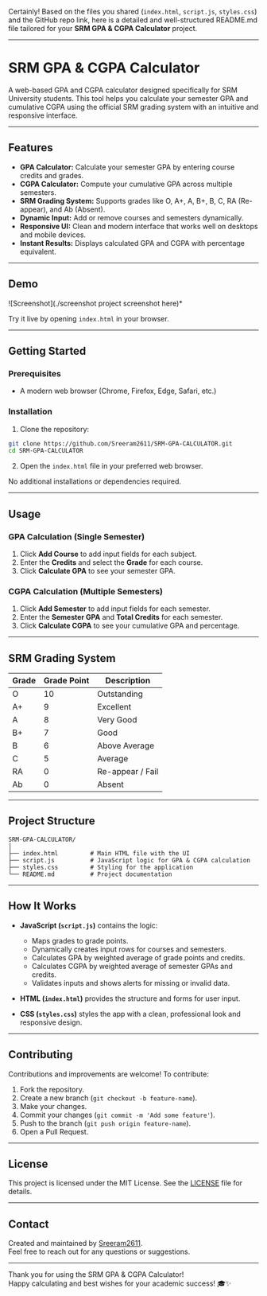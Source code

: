 Certainly! Based on the files you shared (`index.html`, `script.js`, `styles.css`) and the GitHub repo link, here is a detailed and well-structured README.md file tailored for your **SRM GPA & CGPA Calculator** project.

---

# SRM GPA & CGPA Calculator

A web-based GPA and CGPA calculator designed specifically for SRM University students. This tool helps you calculate your semester GPA and cumulative CGPA using the official SRM grading system with an intuitive and responsive interface.

---

## Features

- **GPA Calculator:** Calculate your semester GPA by entering course credits and grades.
- **CGPA Calculator:** Compute your cumulative GPA across multiple semesters.
- **SRM Grading System:** Supports grades like O, A+, A, B+, B, C, RA (Re-appear), and Ab (Absent).
- **Dynamic Input:** Add or remove courses and semesters dynamically.
- **Responsive UI:** Clean and modern interface that works well on desktops and mobile devices.
- **Instant Results:** Displays calculated GPA and CGPA with percentage equivalent.

---

## Demo

![Screenshot](./screenshot project screenshot here)*

Try it live by opening `index.html` in your browser.

---

## Getting Started

### Prerequisites

- A modern web browser (Chrome, Firefox, Edge, Safari, etc.)

### Installation

1. Clone the repository:

```bash
git clone https://github.com/Sreeram2611/SRM-GPA-CALCULATOR.git
cd SRM-GPA-CALCULATOR
```

2. Open the `index.html` file in your preferred web browser.

No additional installations or dependencies required.

---

## Usage

### GPA Calculation (Single Semester)

1. Click **Add Course** to add input fields for each subject.
2. Enter the **Credits** and select the **Grade** for each course.
3. Click **Calculate GPA** to see your semester GPA.

### CGPA Calculation (Multiple Semesters)

1. Click **Add Semester** to add input fields for each semester.
2. Enter the **Semester GPA** and **Total Credits** for each semester.
3. Click **Calculate CGPA** to see your cumulative GPA and percentage.

---

## SRM Grading System

| Grade | Grade Point | Description          |
|-------|-------------|----------------------|
| O     | 10          | Outstanding          |
| A+    | 9           | Excellent            |
| A     | 8           | Very Good            |
| B+    | 7           | Good                 |
| B     | 6           | Above Average        |
| C     | 5           | Average              |
| RA    | 0           | Re-appear / Fail     |
| Ab    | 0           | Absent               |

---

## Project Structure

```
SRM-GPA-CALCULATOR/
│
├── index.html         # Main HTML file with the UI
├── script.js          # JavaScript logic for GPA & CGPA calculation
├── styles.css         # Styling for the application
└── README.md          # Project documentation
```

---

## How It Works

- **JavaScript (`script.js`)** contains the logic:
  - Maps grades to grade points.
  - Dynamically creates input rows for courses and semesters.
  - Calculates GPA by weighted average of grade points and credits.
  - Calculates CGPA by weighted average of semester GPAs and credits.
  - Validates inputs and shows alerts for missing or invalid data.
  
- **HTML (`index.html`)** provides the structure and forms for user input.

- **CSS (`styles.css`)** styles the app with a clean, professional look and responsive design.

---

## Contributing

Contributions and improvements are welcome! To contribute:

1. Fork the repository.
2. Create a new branch (`git checkout -b feature-name`).
3. Make your changes.
4. Commit your changes (`git commit -m 'Add some feature'`).
5. Push to the branch (`git push origin feature-name`).
6. Open a Pull Request.

---

## License

This project is licensed under the MIT License. See the [LICENSE](LICENSE) file for details.

---

## Contact

Created and maintained by [Sreeram2611](https://github.com/Sreeram2611).  
Feel free to reach out for any questions or suggestions.

---

Thank you for using the SRM GPA & CGPA Calculator!  
Happy calculating and best wishes for your academic success! 🎓✨

